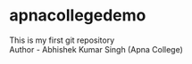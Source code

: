 # apnacollegedemo
This is my first git repository
<br>
Author - Abhishek Kumar Singh (Apna College)
